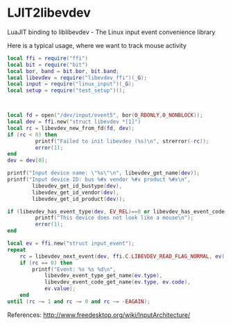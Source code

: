# LJIT2libevdev
LuaJIT binding to liblibevdev - The Linux input event convenience library


Here is a typical usage, where we want to track mouse activity

```lua
local ffi = require("ffi")
local bit = require("bit")
local bor, band = bit.bor, bit.band;
local libevdev = require("libevdev_ffi")(_G);
local input = require("linux_input")(_G);
local setup = require("test_setup")();



local fd = open("/dev/input/event5", bor(O_RDONLY,O_NONBLOCK));
local dev = ffi.new("struct libevdev *[1]")
local rc = libevdev_new_from_fd(fd, dev);
if (rc < 0) then
         printf("Failed to init libevdev (%s)\n", strerror(-rc));
         error(1);
end
dev = dev[0];

printf("Input device name: \"%s\"\n", libevdev_get_name(dev));
printf("Input device ID: bus %#x vendor %#x product %#x\n",
        libevdev_get_id_bustype(dev),
        libevdev_get_id_vendor(dev),
        libevdev_get_id_product(dev));

if (libevdev_has_event_type(dev, EV_REL)==0 or libevdev_has_event_code(dev, EV_KEY, BTN_LEFT)==0) then
         printf("This device does not look like a mouse\n");
         error(1);
end

local ev = ffi.new("struct input_event");
repeat 
    rc = libevdev_next_event(dev, ffi.C.LIBEVDEV_READ_FLAG_NORMAL, ev);
    if (rc == 0) then
        printf("Event: %s %s %d\n",
            libevdev_event_type_get_name(ev.type),
            libevdev_event_code_get_name(ev.type, ev.code),
            ev.value);
    end
until (rc ~= 1 and rc ~= 0 and rc ~= -EAGAIN);
```

References:
    http://www.freedesktop.org/wiki/InputArchitecture/